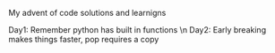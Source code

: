 My advent of code solutions and learnigns

Day1: Remember python has built in functions \n
Day2: Early breaking makes things faster, pop requires a copy
